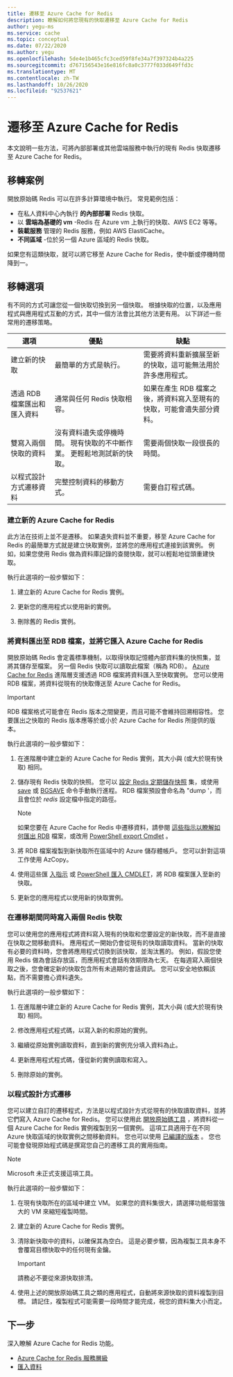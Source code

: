 ```yaml
---
title: 遷移至 Azure Cache for Redis
description: 瞭解如何將您現有的快取遷移至 Azure Cache for Redis
author: yegu-ms
ms.service: cache
ms.topic: conceptual
ms.date: 07/22/2020
ms.author: yegu
ms.openlocfilehash: 5de4e1b465cfc3ced59f8fe34a7f397324b4a225
ms.sourcegitcommit: d767156543e16e816fc8a0c3777f033d649ffd3c
ms.translationtype: MT
ms.contentlocale: zh-TW
ms.lasthandoff: 10/26/2020
ms.locfileid: "92537621"
---
```

# <a name="migrate-to-azure-cache-for-redis"></a>遷移至 Azure Cache for Redis
本文說明一些方法，可將內部部署或其他雲端服務中執行的現有 Redis 快取遷移至 Azure Cache for Redis。

## <a name="migration-scenarios"></a>移轉案例
開放原始碼 Redis 可以在許多計算環境中執行。 常見範例包括：

- 在私人資料中心內執行 **的內部部署** Redis 快取。
- 以 **雲端為基礎的 vm** -Redis 在 Azure vm 上執行的快取、AWS EC2 等等。
- **裝載服務** 管理的 Redis 服務，例如 AWS ElastiCache。
- **不同區域** -位於另一個 Azure 區域的 Redis 快取。

如果您有這類快取，就可以將它移至 Azure Cache for Redis，使中斷或停機時間降到一。

## <a name="migration-options"></a>移轉選項

有不同的方式可讓您從一個快取切換到另一個快取。 根據快取的位置，以及應用程式與應用程式互動的方式，其中一個方法會比其他方法更有用。 以下詳述一些常用的遷移策略。

   | 選項       | 優點 | 缺點 |
   | ------------ | ---------- | ------------- |
   | 建立新的快取 | 最簡單的方式是執行。 | 需要將資料重新擴展至新的快取，這可能無法用於許多應用程式。 |
   | 透過 RDB 檔案匯出和匯入資料 | 通常與任何 Redis 快取相容。 | 如果在產生 RDB 檔案之後，將資料寫入至現有的快取，可能會遺失部分資料。 | 
   | 雙寫入兩個快取的資料 | 沒有資料遺失或停機時間。 現有快取的不中斷作業。 更輕鬆地測試新的快取。 | 需要兩個快取一段很長的時間。 | 
   | 以程式設計方式遷移資料 | 完整控制資料的移動方式。 | 需要自訂程式碼。 | 

### <a name="create-a-new-azure-cache-for-redis"></a>建立新的 Azure Cache for Redis

此方法在技術上並不是遷移。 如果遺失資料並不重要，移至 Azure Cache for Redis 的最簡單方式就是建立快取實例，並將您的應用程式連接到該實例。 例如，如果您使用 Redis 做為資料庫記錄的查閱快取，就可以輕鬆地從頭重建快取。

執行此選項的一般步驟如下：

1. 建立新的 Azure Cache for Redis 實例。

2. 更新您的應用程式以使用新的實例。

3. 刪除舊的 Redis 實例。

### <a name="export-data-to-an-rdb-file-and-import-it-into-azure-cache-for-redis"></a>將資料匯出至 RDB 檔案，並將它匯入 Azure Cache for Redis

開放原始碼 Redis 會定義標準機制，以取得快取記憶體內部資料集的快照集，並將其儲存至檔案。 另一個 Redis 快取可以讀取此檔案（稱為 RDB）。 [Azure Cache for Redis](cache-overview.md#service-tiers) 進階層支援透過 RDB 檔案將資料匯入至快取實例。 您可以使用 RDB 檔案，將資料從現有的快取傳送至 Azure Cache for Redis。

> [!IMPORTANT]
> RDB 檔案格式可能會在 Redis 版本之間變更，而且可能不會維持回溯相容性。 您要匯出之快取的 Redis 版本應等於或小於 Azure Cache for Redis 所提供的版本。
>

執行此選項的一般步驟如下：

1. 在進階層中建立新的 Azure Cache for Redis 實例，其大小與 (或大於現有快取) 相同。

2. 儲存現有 Redis 快取的快照。 您可以 [設定 Redis 定期儲存快照](https://redis.io/topics/persistence) 集，或使用 [save](https://redis.io/commands/save) 或 [BGSAVE](https://redis.io/commands/bgsave) 命令手動執行進程。 RDB 檔案預設會命名為 "dump '，而且會位於 *redis* 設定檔中指定的路徑。

    > [!NOTE]
    > 如果您要在 Azure Cache for Redis 中遷移資料，請參閱 [這些指示以瞭解如何匯出 RDB](cache-how-to-import-export-data.md) 檔案，或改用 [PowerShell export Cmdlet](/powershell/module/azurerm.rediscache/export-azurermrediscache?view=azurermps-6.13.0&viewFallbackFrom=azurermps-6.4.0) 。
    >

3. 將 RDB 檔案複製到新快取所在區域中的 Azure 儲存體帳戶。 您可以針對這項工作使用 AzCopy。

4. 使用這些匯 [入指示](cache-how-to-import-export-data.md) 或 [PowerShell 匯入 CMDLET](/powershell/module/azurerm.rediscache/import-azurermrediscache?view=azurermps-6.13.0&viewFallbackFrom=azurermps-6.4.0)，將 RDB 檔案匯入至新的快取。

5. 更新您的應用程式以使用新的快取實例。

### <a name="write-to-two-redis-caches-simultaneously-during-migration-period"></a>在遷移期間同時寫入兩個 Redis 快取

您可以使用您的應用程式將資料寫入現有的快取和您要設定的新快取，而不是直接在快取之間移動資料。 應用程式一開始仍會從現有的快取讀取資料。 當新的快取有必要的資料時，您會將應用程式切換到該快取，並淘汰舊的。 例如，假設您使用 Redis 做為會話存放區，而應用程式會話有效期限為七天。 在每週寫入兩個快取之後，您會確定新的快取包含所有未過期的會話資訊。 您可以安全地依賴該點，而不需要擔心資料遺失。

執行此選項的一般步驟如下：

1. 在進階層中建立新的 Azure Cache for Redis 實例，其大小與 (或大於現有快取) 相同。

2. 修改應用程式程式碼，以寫入新的和原始的實例。

3. 繼續從原始實例讀取資料，直到新的實例充分填入資料為止。

4. 更新應用程式程式碼，僅從新的實例讀取和寫入。

5. 刪除原始的實例。

### <a name="migrate-programmatically"></a>以程式設計方式遷移

您可以建立自訂的遷移程式，方法是以程式設計方式從現有的快取讀取資料，並將它們寫入 Azure Cache for Redis。 您可以使用此 [開放原始碼工具](https://github.com/deepakverma/redis-copy) ，將資料從一個 Azure Cache for Redis 實例複製到另一個實例。 這項工具適用于在不同 Azure 快取區域的快取實例之間移動資料。 您也可以使用 [已編譯的版本](https://github.com/deepakverma/redis-copy/releases/download/alpha/Release.zip) 。 您也可能會發現原始程式碼是撰寫您自己的遷移工具的實用指南。

> [!NOTE]
> Microsoft 未正式支援這項工具。 
>

執行此選項的一般步驟如下：

1. 在現有快取所在的區域中建立 VM。 如果您的資料集很大，請選擇功能相當強大的 VM 來縮短複製時間。

2. 建立新的 Azure Cache for Redis 實例。

3. 清除新快取中的資料，以確保其為空白。 這是必要步驟，因為複製工具本身不會覆寫目標快取中的任何現有金鑰。

    > [!IMPORTANT]
    > 請務必不要從來源快取排清。
    >

4. 使用上述的開放原始碼工具之類的應用程式，自動將來源快取的資料複製到目標。 請記住，複製程式可能需要一段時間才能完成，視您的資料集大小而定。

## <a name="next-steps"></a>下一步
深入瞭解 Azure Cache for Redis 功能。

* [Azure Cache for Redis 服務層級](cache-overview.md#service-tiers)
* [匯入資料](cache-how-to-import-export-data.md#import)
